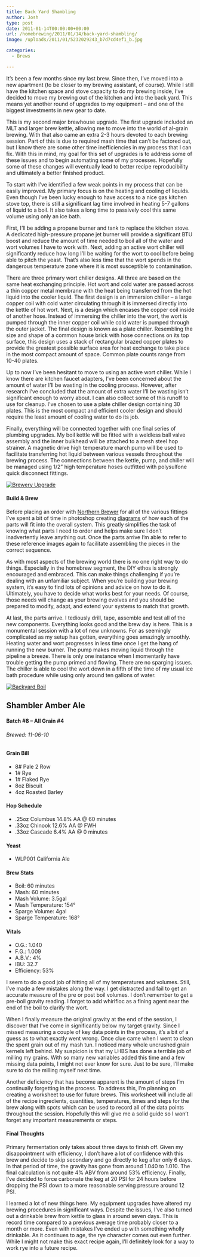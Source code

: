 ```yaml
---
title: Back Yard Shambling
author: Josh
type: post
date: 2011-01-14T00:00:00+00:00
url: /homebrewing/2011/01/14/back-yard-shambling/
image: /uploads/2011/01/5232029243_b7d7cd4ef1_b.jpg

categories:
  - Brews

---
```

It’s been a few months since my last brew. Since then, I’ve moved into a new apartment (to be closer to my brewing assistant, of course). While I still have the kitchen space and stove capacity to do my brewing inside, I’ve decided to move my brewing out of the kitchen and into the back yard. This means yet another round of upgrades to my equipment &#8211; and one of the biggest investments in new gear to date.

This is my second major brewhouse upgrade. The first upgrade included an MLT and larger brew kettle, allowing me to move into the world of al-grain brewing. With that also came an extra 2-3 hours devoted to each brewing session. Part of this is due to required mash time that can’t be factored out, but I know there are some other time inefficiencies in my process that I can fix. With this in mind, my goal for this set of upgrades is to address some of these issues and to begin automating some of my processes. Hopefully some of these changes will eventually lead to better recipe reproducibility and ultimately a better finished product.

<!-- more -->

To start with I’ve identified a few weak points in my process that can be easily improved. My primary focus is on the heating and cooling of liquids. Even though I’ve been lucky enough to have access to a nice gas kitchen stove top, there is still a significant lag time involved in heating 5-7 gallons of liquid to a boil. It also takes a long time to passively cool this same volume using only an ice bath.

First, I’ll be adding a propane burner and tank to replace the kitchen stove. A dedicated high-pressure propane jet burner will provide a significant BTU boost and reduce the amount of time needed to boil all of the water and wort volumes I have to work with. Next, adding an active wort chiller will significantly reduce how long I’ll be waiting for the wort to cool before being able to pitch the yeast. That’s also less time that the wort spends in the dangerous temperature zone where it is most susceptible to contamination.

There are three primary wort chiller designs. All three are based on the same heat exchanging principle. Hot wort and cold water are passed across a thin copper metal membrane with the heat being transferred from the hot liquid into the cooler liquid. The first design is an immersion chiller &#8211; a large copper coil with cold water circulating through it is immersed directly into the kettle of hot wort. Next, is a design which encases the copper coil inside of another hose. Instead of immersing the chiller into the wort, the wort is pumped through the inner copper coil while cold water is pumped through the outer jacket. The final design is known as a plate chiller. Resembling the size and shape of a common house brick with hose connections on its top surface, this design uses a stack of rectangular brazed copper plates to provide the greatest possible surface area for heat exchange to take place in the most compact amount of space. Common plate counts range from 10-40 plates.

Up to now I’ve been hesitant to move to using an active wort chiller. While I know there are kitchen faucet adapters, I’ve been concerned about the amount of water I’ll be wasting in the cooling process. However, after research I’ve concluded that the amount of extra water I’ll be wasting isn’t significant enough to worry about. I can also collect some of this runoff to use for cleanup. I’ve chosen to use a plate chiller design containing 30 plates. This is the most compact and efficient cooler design and should require the least amount of cooling water to do its job.

Finally, everything will be connected together with one final series of plumbing upgrades. My boil kettle will be fitted with a weldless ball valve assembly and the inner bulkhead will be attached to a mesh steel hop strainer. A magnetic drive high temperature march pump will be used to facilitate transferring hot liquid between various vessels throughout the brewing process. The connections between the kettle, pump, and chiller will be managed using 1/2” high temperature hoses outfitted with polysulfone quick disconnect fittings.

[![Brewery Upgrade](http://farm2.static.flickr.com/1205/5149637849_a4deced21a.jpg)][1]

#### Build & Brew

Before placing an order with [Northern Brewer][2] for all of the various fittings I’ve spent a bit of time in photoshop creating [diagrams][3] of how each of the parts will fit into the overall system. This greatly simplifies the task of knowing what parts I need to order and helps make sure I don’t inadvertently leave anything out. Once the parts arrive I’m able to refer to these reference images again to facilitate assembling the pieces in the correct sequence.

As with most aspects of the brewing world there is no one right way to do things. Especially in the homebrew segment, the DIY ethos is strongly encouraged and embraced. This can make things challenging if you’re dealing with an unfamiliar subject. When you’re building your brewing system, it’s easy to find lots of opinions and advice on how to do it. Ultimately, you have to decide what works best for your needs. Of course, those needs will change as your brewing evolves and you should be prepared to modify, adapt, and extend your systems to match that growth.

At last, the parts arrive. I tediously drill, tape, assemble and test all of the new components. Everything looks good and the brew day is here. This is a monumental session with a lot of new unknowns. For as seemingly complicated as my setup has gotten, everything goes amazingly smoothly. Heating water and wort progresses in less time once I get the hang of running the new burner. The pump makes moving liquid through the pipeline a breeze. There is only one instance when I momentarily have trouble getting the pump primed and flowing. There are no sparging issues. The chiller is able to cool the wort down in a fifth of the time of my usual ice bath procedure while using only around ten gallons of water.

[![Backyard Boil](http://farm6.static.flickr.com/5289/5232029243_b7d7cd4ef1.jpg)][4]

## Shambler Amber Ale

#### Batch #8 &#8211; All Grain #4

###### Brewed: 11-06-10

#### Grain Bill

  * 8# Pale 2 Row
  * 1# Rye
  * 1# Flaked Rye
  * 8oz Biscuit
  * 4oz Roasted Barley

#### Hop Schedule

  * .25oz Columbus 14.8% AA @ 60 minutes
  * .33oz Chinook 12.6% AA @ FWH
  * .33oz Cascade 6.4% AA @ 0 minutes

#### Yeast

  * WLP001 California Ale

#### Brew Stats

  * Boil: 60 minutes
  * Mash: 60 minutes
  * Mash Volume: 3.5gal
  * Mash Temperature: 154°
  * Sparge Volume: 4gal
  * Sparge Temperature: 168°

#### Vitals

  * O.G.: 1.040
  * F.G.: 1.009
  * A.B.V.: 4%
  * IBU: 32.7
  * Efficiency: 53%

I seem to do a good job of hitting all of my temperatures and volumes. Still, I’ve made a few mistakes along the way. I get distracted and fail to get an accurate measure of the pre or post boil volumes. I don’t remember to get a pre-boil gravity reading. I forget to add whirlfloc as a fining agent near the end of the boil to clarify the wort.

When I finally measure the original gravity at the end of the session, I discover that I’ve come in significantly below my target gravity. Since I missed measuring a couple of key data points in the process, it’s a bit of a guess as to what exactly went wrong. Once clue came when I went to clean the spent grain out of my mash tun. I noticed many whole uncrushed grain kernels left behind. My suspicion is that my LHBS has done a terrible job of milling my grains. With so many new variables added this time and a few missing data points, I might not ever know for sure. Just to be sure, I’ll make sure to do the milling myself next time.

Another deficiency that has become apparent is the amount of steps I’m continually forgetting in the process. To address this, I’m planning on creating a worksheet to use for future brews. This worksheet will include all of the recipe ingredients, quantities, temperatures, times and steps for the brew along with spots which can be used to record all of the data points throughout the session. Hopefully this will give me a solid guide so I won’t forget any important measurements or steps.

#### Final Thoughts

Primary fermentation only takes about three days to finish off. Given my disappointment with efficiency, I don’t have a lot of confidence with this brew and decide to skip secondary and go directly to keg after only 6 days. In that period of time, the gravity has gone from around 1.040 to 1.010. The final calculation is not quite 4% ABV from around 53% efficiency. Finally, I’ve decided to force carbonate the keg at 20 PSI for 24 hours before dropping the PSI down to a more reasonable serving pressure around 12 PSI.

I learned a lot of new things here. My equipment upgrades have altered my brewing procedures in significant ways. Despite the issues, I’ve also turned out a drinkable brew from kettle to glass in around seven days. This is record time compared to a previous average time probably closer to a month or more. Even with mistakes I’ve ended up with something wholly drinkable. As it continues to age, the rye character comes out even further. While I might not make this exact recipe again, I’ll definitely look for a way to work rye into a future recipe.

 [1]: http://www.flickr.com/photos/quantumfish/5149637849/in/set-72157622732321605/
 [2]: http://northernbrewer.com/
 [3]: http://quantumfish.com/media/brew-system.png
 [4]: http://www.flickr.com/photos/quantumfish/5232029243/in/set-72157622732321605/
